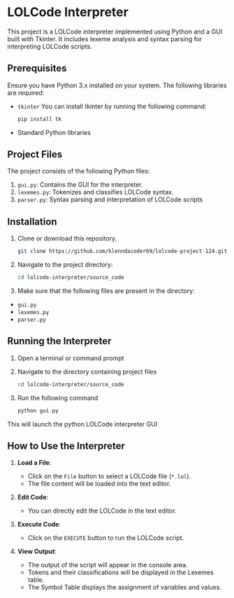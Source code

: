 # LOLCode Interpreter

This project is a LOLCode interpreter implemented using Python and a GUI built with Tkinter. It includes lexeme analysis and syntax parsing for interpreting LOLCode scripts.

## Prerequisites

Ensure you have Python 3.x installed on your system. The following libraries are required:

- `tkinter`
    You can install tkinter by running the following command:
    ```bash
    pip install tk
- Standard Python libraries 

## Project Files

The project consists of the following Python files:

1. `gui.py`: Contains the GUI for the interpreter.
2. `lexemes.py`: Tokenizes and classifies LOLCode syntax.
3. `parser.py`: Syntax parsing and interpretation of LOLCode scripts

## Installation

1. Clone or download this repository.

   ```bash
   git clone https://github.com/klenndacoder69/lolcode-project-124.git

2. Navigate to the project directory:

    ```bash
    cd lolcode-interpreter/source_code

3. Make sure that the following files are present in the directory:

- `gui.py`
- `lexemes.py`
- `parser.py`

## Running the Interpreter

1. Open a terminal or command prompt
2. Navigate to the directory containing project files

    ```bash
    cd lolcode-interpreter/source_code

3. Run the following command

    ```bash
    python gui.py

This will launch the python LOLCode interpreter GUI

## How to Use the Interpreter

1. **Load a File**:
   - Click on the `File` button to select a LOLCode file (`*.lol`).
   - The file content will be loaded into the text editor.

2. **Edit Code**:
   - You can directly edit the LOLCode in the text editor.

3. **Execute Code**:
   - Click on the `EXECUTE` button to run the LOLCode script.

4. **View Output**:
   - The output of the script will appear in the console area.
   - Tokens and their classifications will be displayed in the Lexemes table.
   - The Symbol Table displays the assignment of variables and values. 

